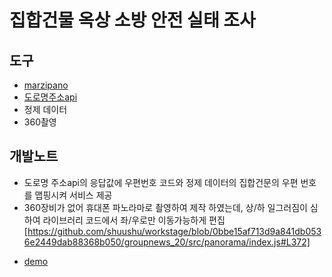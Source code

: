 # 집합건물 옥상 소방 안전 실태 조사

## 도구

- [marzipano](https://www.marzipano.net/)
- [도로명주소api](https://www.juso.go.kr/addrlink/devAddrLinkRequestGuide.do?menu=roadApi)
- 정제 데이터
- 360촬영

## 개발노트

- 도로명 주소api의 응답값에 우편번호 코드와 정제 데이터의 집합건문의 우편 번호를 맵핑시켜 서비스 제공
- 360장비가 없어 휴대폰 파노라마로 촬영하여 제작 하였는데, 상/하 일그러짐이 심하여 라이브러리 코드에서 좌/우로만 이동가능하게 편집
  [https://github.com/shuushu/workstage/blob/0bbe15af713d9a841db0536e2449dab88368b050/groupnews_20/src/panorama/index.js#L372]

* [demo](http://nz.assembly-mbc.com/)
